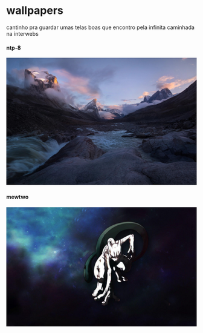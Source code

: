 # wallpapers
cantinho pra guardar umas telas boas que encontro pela infinita caminhada na interwebs

#### ntp-8
![montanhas](https://raw.githubusercontent.com/matdomis/wallpapers/main/ntp-8.jpg?token=AIPM7UHF2I5F6D43WV7F4N3ATM2JQ)

#### mewtwo
![mewtwo](https://raw.githubusercontent.com/matdomis/wallpapers/main/mewtwo.jpg?token=AIPM7UCWBPJLIFHIJU5GEUDATM2HK)